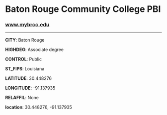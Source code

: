 # Baton Rouge Community College PBI
### www.mybrcc.edu
---
**CITY**: Baton Rouge

**HIGHDEG**: Associate degree

**CONTROL**: Public

**ST_FIPS**: Louisiana

**LATITUDE**: 30.448276

**LONGITUDE**: -91.137935

**RELAFFIL**: None

**location**: 30.448276, -91.137935